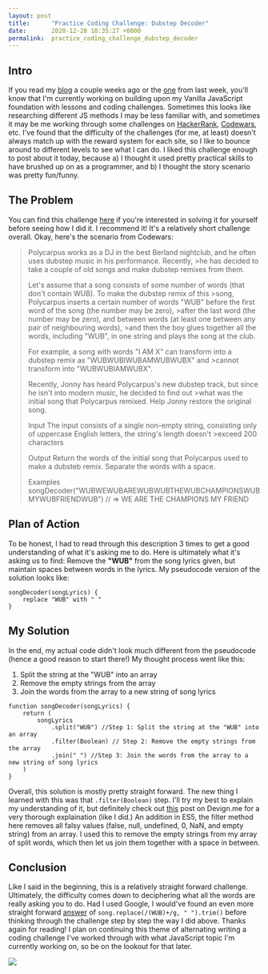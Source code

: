 ```yaml
---
layout: post
title:      "Practice Coding Challenge: Dubstep Decoder"
date:       2020-12-28 18:35:27 +0000
permalink:  practice_coding_challenge_dubstep_decoder
---
```



## Intro
If you read my [blog](https://brycew30.github.io/pratice_coding_challenge_create_an_object_with_a_strings_letter_count) a couple weeks ago or the [one](https://brycew30.github.io/learning_async_await) from last week, you'll know that I'm currently working on building upon my Vanilla JavaScript foundation with lessons and coding challenges. Sometimes this looks like researching different JS methods I may be less familiar with, and sometimes it may be me working through some challenges on [HackerRank](https://www.hackerrank.com), [Codewars](https://www.codewars.com), etc. I've found that the difficulty of the challenges (for me, at least) doesn't always match up with the reward system for each site, so I like to bounce around to different levels to see what I can do. I liked this challenge enough to post about it today, because a) I thought it used pretty practical skills to have brushed up on as a programmer, and b) I thought the story scenario was pretty fun/funny.

## The Problem
You can find this challenge [here](https://www.codewars.com/kata/dubstep/javascript) if you're interested in solving it for yourself before seeing how I did it. I recommend it! It's a relatively short challenge overall. Okay, here's the scenario from Codewars:

>Polycarpus works as a DJ in the best Berland nightclub, and he often uses dubstep music in his performance. Recently, >he has decided to take a couple of old songs and make dubstep remixes from them.
>
>Let's assume that a song consists of some number of words (that don't contain WUB). To make the dubstep remix of this >song, Polycarpus inserts a certain number of words "WUB" before the first word of the song (the number may be zero), >after the last word (the number may be zero), and between words (at least one between any pair of neighbouring words), >and then the boy glues together all the words, including "WUB", in one string and plays the song at the club.
>
>For example, a song with words "I AM X" can transform into a dubstep remix as "WUBWUBIWUBAMWUBWUBX" and >cannot transform into "WUBWUBIAMWUBX".
>
>Recently, Jonny has heard Polycarpus's new dubstep track, but since he isn't into modern music, he decided to find out >what was the initial song that Polycarpus remixed. Help Jonny restore the original song.
>
>Input
>The input consists of a single non-empty string, consisting only of uppercase English letters, the string's length doesn't >exceed 200 characters
>
>Output
>Return the words of the initial song that Polycarpus used to make a dubsteb remix. Separate the words with a space.
>
>Examples
>songDecoder("WUBWEWUBAREWUBWUBTHEWUBCHAMPIONSWUBMYWUBFRIENDWUB")
>  // =>  WE ARE THE CHAMPIONS MY FRIEND

## Plan of Action
To be honest, I had to read through this description 3 times to get a good understanding of what it's asking me to do. Here is ultimately what it's asking us to find: Remove the **"WUB"**  from the song lyrics given, but maintain spaces between words in the lyrics. My pseudocode version of the solution looks like:
```
songDecoder(songLyrics) {
    replace "WUB" with " "
}
```

## My Solution
In the end, my actual code didn't look much different from the pseudocode (hence a good reason to start there!) My thought process went like this:
1. Split the string at the "WUB" into an array
2. Remove the empty strings from the array
3. Join the words from the array to a new string of song lyrics
```
function songDecoder(songLyrics) {
    return (
        songLyrics
            .split("WUB") //Step 1: Split the string at the "WUB" into an array
            .filter(Boolean) // Step 2: Remove the empty strings from the array
            .join(" ") //Step 3: Join the words from the array to a new string of song lyrics
    )
}
```

Overall, this solution is mostly pretty straight forward. The new thing I learned with this was that `.filter(Boolean)` step. I'll try my best to explain my understanding of it, but definitely check out [this](http://www.devign.me/javascript-tip-remove-falsy-items-out-of-an-array) post on Devign.me for a very thorough explaination (like I did.) An addition in ES5, the filter method here removes all falsy values (false, null, undefined, 0, NaN, and empty string) from an array. I used this to remove the empty strings from my array of split words, which then let us join them together with a space in between.

## Conclusion
Like I said in the beginning, this is a relatively straight forward challenge. Ultimately, the difficulty comes down to deciphering what all the words are really asking you to do. Had I used Google, I would've found an even more straight forward [answer](https://medium.com/@czaneg/you-dont-need-code-to-be-a-programmer-cde7cd484ae2) of `song.replace(/(WUB)+/g, " ").trim()` before thinking through the challenge step by step the way I did above. Thanks again for reading! I plan on continuing this theme of alternating writing a coding challenge I've worked through with what JavaScript topic I'm currently working on, so be on the lookout for that later.

![](https://media.giphy.com/media/KctrWMQ7u9D2du0YmD/giphy.gif)

